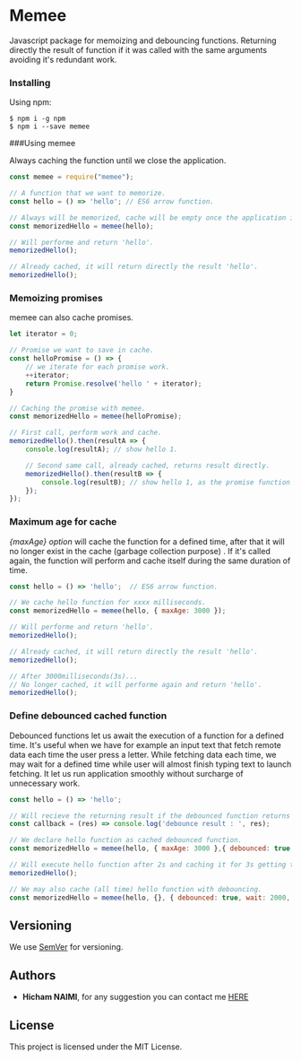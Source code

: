 # Memee

Javascript package for memoizing and debouncing functions. Returning directly the result of function if it was called with the same arguments avoiding it's redundant work.

### Installing
Using npm:

```
$ npm i -g npm
$ npm i --save memee
```

###Using memee

Always caching the function until we close the application.
```javascript
const memee = require("memee");

// A function that we want to memorize.
const hello = () => 'hello'; // ES6 arrow function.

// Always will be memorized, cache will be empty once the application is closed.
const memorizedHello = memee(hello);

// Will performe and return 'hello'.
memorizedHello();

// Already cached, it will return directly the result 'hello'.
memorizedHello();
````

### Memoizing promises
memee can also cache promises.
```javascript
let iterator = 0;

// Promise we want to save in cache.
const helloPromise = () => {
	// we iterate for each promise work.
	++iterator;
	return Promise.resolve('hello ' + iterator);
}

// Caching the promise with memee.
const memorizedHello = memee(helloPromise);

// First call, perform work and cache.
memorizedHello().then(resultA => {
    console.log(resultA); // show hello 1.

    // Second same call, already cached, returns result directly.
    memorizedHello().then(resultB => {
        console.log(resultB); // show hello 1, as the promise function was cached.
    });
});
```
### Maximum age for cache
*{maxAge} option* will cache the function for a defined time, after that it will no longer exist in the cache (garbage collection purpose) . If it's called again, the function will perform and cache itself during the same duration of time.

```javascript
const hello = () => 'hello';  // ES6 arrow function.

// We cache hello function for xxxx milliseconds.
const memorizedHello = memee(hello, { maxAge: 3000 });

// Will performe and return 'hello'.
memorizedHello();

// Already cached, it will return directly the result 'hello'.
memorizedHello();

// After 3000milliseconds(3s)...
// No longer cached, it will performe again and return 'hello'.
memorizedHello();
```

### Define debounced cached function
Debounced functions let us await the execution of a function for a defined time. It's useful when we have for example an input text that fetch remote data each time the user press a letter. While fetching data each time, we may wait for a defined time while user will almost finish typing text to launch fetching. It let us run application smoothly without surcharge of unnecessary work.
```javascript
const hello = () => 'hello';

// Will recieve the returning result if the debounced function returns one.
const callback = (res) => console.log('debounce result : ', res);

// We declare hello function as cached debounced function.
const memorizedHello = memee(hello, { maxAge: 3000 },{ debounced: true, wait: 2000, result: callback });

// Will execute hello function after 2s and caching it for 3s getting the result of execution in callback function.
memorizedHello();

// We may also cache (all time) hello function with debouncing.
const memorizedHello = memee(hello, {}, { debounced: true, wait: 2000, result: callback });
```


## Versioning

We use [SemVer](http://semver.org/) for versioning.

## Authors

* **Hicham NAIMI**, for any suggestion you can contact me [HERE](mailto:hicham.naimi.hn@gmail.com)

## License

This project is licensed under the MIT License.
